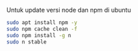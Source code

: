 Untuk update versi node dan npm di ubuntu
```bash
sudo apt install npm -y
sudo npm cache clean -f
sudo npm install -g n
sudo n stable
```
